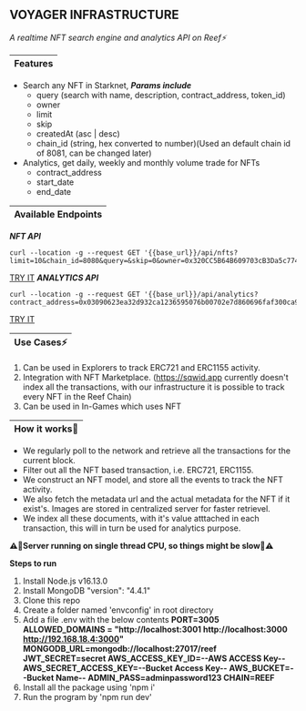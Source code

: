 ## VOYAGER INFRASTRUCTURE

_A realtime NFT search engine and analytics API on Reef⚡_

| Features |
| :------- |

- Search any NFT in Starknet, **_Params include_**
  - query (search with name, description, contract_address, token_id)
  - owner
  - limit
  - skip
  - createdAt (asc | desc)
  - chain_id (string, hex converted to number)(Used an default chain id of 8081, can be changed later)
- Analytics, get daily, weekly and monthly volume trade for NFTs
  - contract_address
  - start_date
  - end_date

| Available Endpoints |
| :------------------ |

**_NFT API_**

    curl --location -g --request GET '{{base_url}}/api/nfts?limit=10&chain_id=8080&query=&skip=0&owner=0x320CC5B64B609703cB3Da5c7744E0991FD6C0675'

[TRY IT](https://starknet.spriyo.xyz/api/nfts?limit=10&chain_id=&query=&skip=0&owner=)
**_ANALYTICS API_**

    curl --location -g --request GET '{{base_url}}/api/analytics?contract_address=0x03090623ea32d932ca1236595076b00702e7d860696faf300ca9eb13bfe0a78c'

[TRY IT](https://starknet.spriyo.xyz/api/analytics?contract_address=0x03090623ea32d932ca1236595076b00702e7d860696faf300ca9eb13bfe0a78c)

| Use Cases⚡ |
| :---------- |

1.  Can be used in Explorers to track ERC721 and ERC1155 activity.
2.  Integration with NFT Marketplace. (https://sqwid.app currently doesn't index all the transactions, with our infrastructure it is possible to track every NFT in the Reef Chain)
3.  Can be used in In-Games which uses NFT

| How it works🤔 |
| :------------- |

- We regularly poll to the network and retrieve all the transactions
  for the current block.
- Filter out all the NFT based transaction, i.e. ERC721, ERC1155.
- We construct an NFT model, and store all the events to track the NFT activity.
- We also fetch the metadata url and the actual metadata for the NFT if it exist's. Images are stored in centralized server for faster retrievel.
- We index all these documents, with it's value atttached in each transaction, this will in turn be used for analytics purpose.

**⚠️🚨Server running on single thread CPU, so things might be slow🚨⚠️**

**Steps to run**

1.  Install Node.js v16.13.0
2.  Install MongoDB "version": "4.4.1"
3.  Clone this repo
4.  Create a folder named 'envconfig' in root directory
5.  Add a file .env with the below contents
    **PORT=3005
    ALLOWED_DOMAINS = "http://localhost:3001 http://localhost:3000 http://192.168.18.4:3000"
    MONGODB_URL=mongodb://localhost:27017/reef
    JWT_SECRET=secret
    AWS_ACCESS_KEY_ID=--AWS ACCESS Key--
    AWS_SECRET_ACCESS_KEY=--Bucket Access Key--
    AWS_BUCKET=--Bucket Name--
    ADMIN_PASS=adminpassword123
    CHAIN=REEF**
6.  Install all the package using 'npm i'
7.  Run the program by 'npm run dev'
